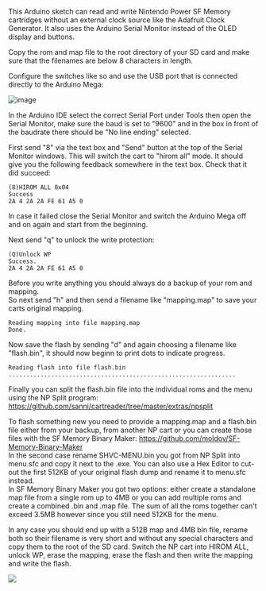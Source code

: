 This Arduino sketch can read and write Nintendo Power SF Memory cartridges without an external clock source like the Adafruit Clock Generator. It also uses the Arduino Serial Monitor instead of the OLED display and buttons.      

Copy the rom and map file to the root directory of your SD card and make sure that the filenames are below 8 characters in length.   

Configure the switches like so and use the USB port that is connected directly to the Arduino Mega:   

![image](https://dl.dropboxusercontent.com/s/yzewnnx5mb2ajk0/flash_firmware.jpg?dl=1)  

In the Arduino IDE select the correct Serial Port under Tools then open the Serial Monitor, make sure the baud is set to "9600" and in the box in front of the baudrate there should be "No line ending" selected.   

First send "8" via the text box and "Send" button at the top of the Serial Monitor windows. This will switch the cart to "hirom all" mode. It should give you the following feedback somewhere in the text box. Check that it did succeed:   
```   
(8)HIROM ALL 0x04    
Success    
2A 4 2A 2A FE 61 A5 0
```  
In case it failed close the Serial Monitor and switch the Arduino Mega off and on again and start from the beginning.      

Next send "q" to unlock the write protection:   
```   
(Q)Unlock WP   
Success.  
2A 4 2A 2A FE 61 A5 0    
```    

Before you write anything you should always do a backup of your rom and mapping.    
So next send "h" and then send a filename like "mapping.map" to save your carts original mapping.    
```   
Reading mapping into file mapping.map
Done.
```    

Now save the flash by sending "d" and again choosing a filename like "flash.bin", it should now beginn to print dots to indicate progress.    
```  
Reading flash into file flash.bin   
................................................................
```  

Finally you can split the flash.bin file into the individual roms and the menu using the NP Split program:    
https://github.com/sanni/cartreader/tree/master/extras/npsplit    

To flash something new you need to provide a mapping.map and a flash.bin file either from your backup, from another NP cart or you can create those files with the SF Memory Binary Maker: https://github.com/moldov/SF-Memory-Binary-Maker     
In the second case rename SHVC-MENU.bin you got from NP Split into menu.sfc and copy it next to the .exe. You can also use a Hex Editor to cut-out the first 512KB of your original flash dump and rename it to menu.sfc instead.     
In SF Memory Binary Maker you got two options: either create a standalone map file from a single rom up to 4MB or you can add multiple roms and create a combined .bin and .map file. The sum of all the roms together can't exceed 3.5MB however since you still need 512KB for the menu.   

In any case you should end up with a 512B map and 4MB bin file, rename both so their filename is very short and without any special characters and copy them to the root of the SD card. Switch the NP cart into HIROM ALL, unlock WP, erase the mapping, erase the flash and then write the mapping and write the flash.   

![](https://dl.dropboxusercontent.com/s/7ptv5hdf4iwi0lb/npwriter10.jpg?dl=1)    
